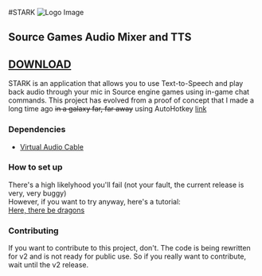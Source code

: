 #STARK
![Logo Image](http://i.imgur.com/Nryqfgk.png)
## Source Games Audio Mixer and TTS

## [DOWNLOAD](https://github.com/axynos/STARK/releases/latest)

STARK is an application that allows you to use Text-to-Speech and play back audio through your mic in Source engine games using in-game chat commands.
This project has evolved from a proof of concept that I made a long time ago ~~in a galaxy far, far away~~ using AutoHotkey [link](https://github.com/axynos/CSGO-Text-To-Speech)

### Dependencies
* [Virtual Audio Cable](http://software.muzychenko.net/eng/vac.htm)

### How to set up
There's a high likelyhood you'll fail (not your fault, the current release is very, very buggy)  
However, if you want to try anyway, here's a tutorial:  
[Here, there be dragons](https://www.youtube.com/watch?v=fi5I6bzy2f8)

### Contributing
If you want to contribute to this project, don't. The code is being rewritten for v2 and is not ready for public use. So if you really want to contribute, wait until the v2 release.

